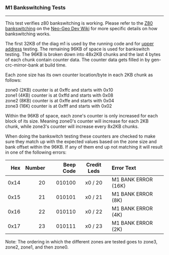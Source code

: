 ### M1 Bankswitching Tests
---
This test verifies z80 bankswitching is working.  Please refer to the
[Z80 bankswitching](https://wiki.neogeodev.org/index.php?title=Z80_bankswitching)
on the [Neo-Geo Dev Wiki](https://wiki.neogeodev.org/index.php?title=Main_Page)
for more specific details on how bankswitching works.

The first 32KB of the diag m1 is used by the running code and for
[upper address](m1_upper_address.md) testing.  The remaining 96KB of space is
used for bankswitch testing.  The 96KB is broken down into 48x2KB chunks and
the last 4 bytes of each chunk contain counter data.  The counter data gets
filled in by gen-crc-mirror-bank at build time.

Each zone size has its own counter location/byte in each 2KB chunk as follows:

zone0 (2KB) counter is at 0xffc and starts with 0x10<br>
zone1 (4KB) counter is at 0xffd and starts with 0x08<br>
zone2 (8KB) counter is at 0xffe and starts with 0x04<br>
zone3 (16K) counter is at 0xfff and starts with 0x02

Within the 96KB of space, each zone's counter is only increased for each
block of its size.  Meaning zone0's counter will increase for each 2KB chunk,
while zone3's counter will increase every 8x2KB chunks.

When doing the bankswitch testing these counters are checked to make sure
they match up with the expected values based on the zone size and bank offset
within the 96KB.  If any of them end up not matching it will result in one of
the following errors:

|  Hex  | Number | Beep Code |  Credit Leds  | Error Text |
| ----: | -----: | --------: | :-----------: | :--------- |
|  0x14 |     20 |    010100 |       x0 / 20 | M1 BANK ERROR (16K) |
|  0x15 |     21 |    010101 |       x0 / 21 | M1 BANK ERROR (8K) |
|  0x16 |     22 |    010110 |       x0 / 22 | M1 BANK ERROR (4K) |
|  0x17 |     23 |    010111 |       x0 / 23 | M1 BANK ERROR (2K) |

Note: The ordering in which the different zones are tested goes to zone3,
zone2, zone1, and then zone0.
